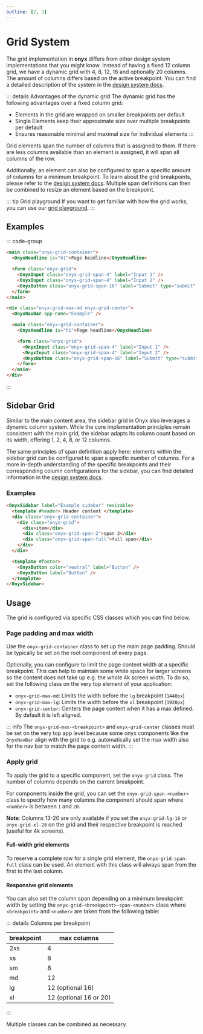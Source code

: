 ```yaml
---
outline: [2, 3]
---
```


# Grid System

The grid implementation in **onyx** differs from other design system implementations that you might know.
Instead of having a fixed 12 column grid, we have a dynamic grid with 4, 8, 12, 16 and optionally 20 columns.
The amount of columns differs based on the active breakpoint.
You can find a detailed description of the system in the [design system docs](/basics/breakpoints-grid).

::: details Advantages of the dynamic grid
The dynamic grid has the following advantages over a fixed column grid:

- Elements in the grid are wrapped on smaller breakpoints per default
- Single Elements keep their approximate size over multiple breakpoints per default
- Ensures reasonable minimal and maximal size for individual elements
  :::

Grid elements span the number of columns that is assigned to them.
If there are less columns available than an element is assigned, it will span all columns of the row.

Additionally, an element can also be configured to span a specific amount of columns for a minimum breakpoint.
To learn about the grid breakpoints, please refer to the [design system docs](/basics/breakpoints-grid#breakpoints).
Multiple span definitions can then be combined to resize an element based on the breakpoint.

::: tip Grid playground
If you want to get familiar with how the grid works, you can use our [grid playground](https://storybook.onyx.schwarz/?path=/story/examples-gridplayground--default).
:::

## Examples

::: code-group

```html [Default]
<main class="onyx-grid-container">
  <OnyxHeadline is="h1">Page headline</OnyxHeadline>

  <form class="onyx-grid">
    <OnyxInput class="onyx-grid-span-4" label="Input 1" />
    <OnyxInput class="onyx-grid-span-4" label="Input 2" />
    <OnyxButton class="onyx-grid-span-16" label="Submit" type="submit" />
  </form>
</main>
```

```html [With max width]
<div class="onyx-grid-max-md onyx-grid-center">
  <OnyxNavBar app-name="Example" />

  <main class="onyx-grid-container">
    <OnyxHeadline is="h1">Page headline</OnyxHeadline>

    <form class="onyx-grid">
      <OnyxInput class="onyx-grid-span-4" label="Input 1" />
      <OnyxInput class="onyx-grid-span-4" label="Input 2" />
      <OnyxButton class="onyx-grid-span-16" label="Submit" type="submit" />
    </form>
  </main>
</div>
```

:::

## Sidebar Grid

Similar to the main content area, the sidebar grid in Onyx also leverages a dynamic column system. While the core implementation principles remain consistent with the main grid, the sidebar adapts its column count based on its width, offering 1, 2, 4, 8, or 12 columns.

The same principles of span definition apply here: elements within the sidebar grid can be configured to span a specific number of columns. For a more in-depth understanding of the specific breakpoints and their corresponding column configurations for the sidebar, you can find detailed information in the [design system docs](/basics/breakpoints-grid#sidebar-grid).

### Examples

```html
<OnyxSidebar label="Example sidebar" resizable>
  <template #header> Header content </template>
  <div class="onyx-grid-container">
    <div class="onyx-grid">
      <div>item</div>
      <div class="onyx-grid-span-2">span 2</div>
      <div class="onyx-grid-span-full">full span</div>
    </div>
  </div>

  <template #footer>
    <OnyxButton color="neutral" label="Button" />
    <OnyxButton label="Button" />
  </template>
</OnyxSidebar>
```

## Usage

The grid is configured via specific CSS classes which you can find below.

### Page padding and max width

Use the `onyx-grid-container` class to set up the main page padding. Should be typically be set on the root component of every page.

Optionally, you can configure to limit the page content width at a specific breakpoint. This can help to maintain some white space for larger screens so the content does not take up e.g. the whole 4k screen width. To do so, set the following class on the very top element of your application:

- `onyx-grid-max-md`: Limits the width before the `lg` breakpoint (`1440px`)
- `onyx-grid-max-lg`: Limits the width before the `xl` breakpoint (`1920px`)
- `onyx-grid-center`: Centers the page content when it has a max defined. By default it is left aligned.

::: info
The `onyx-grid-max-<breakpoint>` and `onyx-grid-center` classes must be set on the very top app level because some onyx components like the `OnyxNavBar` align with the grid to e.g. automatically set the max width also for the nav bar to match the page content width.
:::

### Apply grid

To apply the grid to a specific component, set the `onyx-grid` class.
The number of columns depends on the current breakpoint.

For components inside the grid, you can set the `onyx-grid-span-<number>` class to specify how many columns the component should span where `<number>` is between `1` and `20`.

**Note**: Columns 13-20 are only available if you set the `onyx-grid-lg-16` or `onyx-grid-xl-20` on the grid and their respective breakpoint is reached (useful for 4k screens).

#### Full-width grid elements

To reserve a complete row for a single grid element, the `onyx-grid-span-full` class can be used.
An element with this class will always span from the first to the last column.

#### Responsive grid elements

You can also set the column span depending on a minimum breakpoint width by setting the `onyx-grid-<breakpoint>-span-<number>` class where `<breakpoint>` and `<number>` are taken from the following table:

::: details Columns per breakpoint

| breakpoint | max columns            |
| ---------- | ---------------------- |
| 2xs        | 4                      |
| xs         | 8                      |
| sm         | 8                      |
| md         | 12                     |
| lg         | 12 (optional 16)       |
| xl         | 12 (optional 16 or 20) |

:::

Multiple classes can be combined as necessary.
